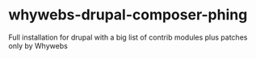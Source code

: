# whywebs-drupal-composer-phing
Full installation for drupal with a big list of contrib modules plus patches only by Whywebs
